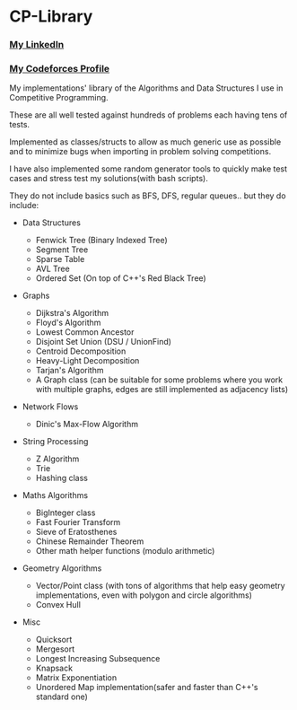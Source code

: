 # CP-Library

### [My LinkedIn](https://linkedin.com/in/mohamed-ilyes-ltifi)
### [My Codeforces Profile](https://codeforces.com/profile/GLAYS)

My implementations' library of the Algorithms and Data Structures I use in Competitive Programming.

These are all well tested against hundreds of problems each having tens of tests.

Implemented as classes/structs to allow as much generic use as possible and to minimize bugs when importing in problem solving competitions.

I have also implemented some random generator tools to quickly make test cases and stress test my solutions(with bash scripts).

They do not include basics such as BFS, DFS, regular queues.. but they do include:

- Data Structures
  - Fenwick Tree (Binary Indexed Tree)
  - Segment Tree
  - Sparse Table
  - AVL Tree
  - Ordered Set (On top of C++'s Red Black Tree)

- Graphs
  - Dijkstra's Algorithm
  - Floyd's Algorithm
  - Lowest Common Ancestor
  - Disjoint Set Union (DSU / UnionFind)
  - Centroid Decomposition
  - Heavy-Light Decomposition
  - Tarjan's Algorithm
  - A Graph class (can be suitable for some problems where you work with multiple graphs, edges are still implemented as adjacency lists)

- Network Flows
  - Dinic's Max-Flow Algorithm
  
- String Processing
  - Z Algorithm
  - Trie
  - Hashing class
  
- Maths Algorithms
  - BigInteger class
  - Fast Fourier Transform
  - Sieve of Eratosthenes
  - Chinese Remainder Theorem
  - Other math helper functions (modulo arithmetic)
  
- Geometry Algorithms
  - Vector/Point class (with tons of algorithms that help easy geometry implementations, even with polygon and circle algorithms)
  - Convex Hull

- Misc
  - Quicksort
  - Mergesort
  - Longest Increasing Subsequence
  - Knapsack
  - Matrix Exponentiation
  - Unordered Map implementation(safer and faster than C++'s standard one)
